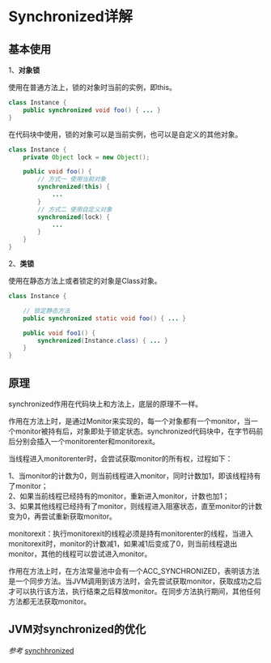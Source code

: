 # Synchronized详解

## 基本使用

1、**对象锁**

使用在普通方法上，锁的对象时当前的实例，即this。

```Java
class Instance {
    public synchronized void foo() { ... }
}
```

在代码块中使用，锁的对象可以是当前实例，也可以是自定义的其他对象。

```Java
class Instance {
    private Object lock = new Object();

    public void foo() { 
        // 方式一 使用当前对象
        synchronized(this) {
            ...
        }
        // 方式二 使用自定义对象
        synchronized(lock) {
            ...
        }
    }
}
```

2、**类锁**

使用在静态方法上或者锁定的对象是Class对象。

```Java
class Instance {

    // 锁定静态方法
    public synchronized static void foo() { ... }

    public void foo1() {
        synchronized(Instance.class) { ... }
    }
}
```

## 原理

synchronized作用在代码块上和方法上，底层的原理不一样。

作用在方法上时，是通过Monitor来实现的，每一个对象都有一个monitor，当一个monitor被持有后，对象即处于锁定状态。synchronized代码块中，在字节码前后分别会插入一个monitorenter和monitorexit。

当线程进入monitorenter时，会尝试获取monitor的所有权，过程如下：

1、当monitor的计数为0，则当前线程进入monitor，同时计数加1，即该线程持有了monitor；  
2、如果当前线程已经持有的monitor，重新进入monitor，计数也加1；  
3、如果其他线程已经持有了monitor，则线程进入阻塞状态，直至monitor的计数变为0，再尝试重新获取monitor。

monitorexit：执行monitorexit的线程必须是持有monitorenter的线程，当进入monitorexit时，monitor的计数减1，如果减1后变成了0，则当前线程退出monitor，其他的线程可以尝试进入monitor。

作用在方法上时，在方法常量池中会有一个ACC_SYNCHRONIZED，表明该方法是一个同步方法。当JVM调用到该方法时，会先尝试获取monitor，获取成功之后才可以执行该方法，执行结束之后释放monitor。在同步方法执行期间，其他任何方法都无法获取monitor。

## JVM对synchronized的优化

*参考*
[synchhronized](https://www.pdai.tech/md/java/thread/java-thread-x-key-synchronized.html)
